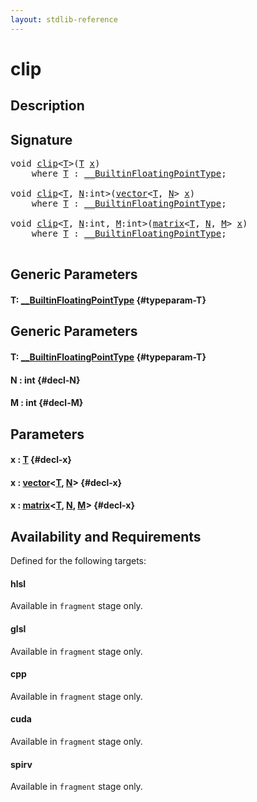 ```yaml
---
layout: stdlib-reference
---
```


# clip

## Description





## Signature 

<pre>
<span class="code_keyword">void</span> <a href="/stdlib-reference/global-decls/clip">clip</a>&lt;<a href="/stdlib-reference/global-decls/clip#typeparam-T" class="code_type">T</a>&gt;(<a href="/stdlib-reference/global-decls/clip#typeparam-T" class="code_type">T</a> <a href="/stdlib-reference/global-decls/clip#decl-x" class="code_param">x</a>)
    <span class='code_keyword'>where</span> <a href="/stdlib-reference/global-decls/clip#typeparam-T" class="code_type">T</a> : <a href="/stdlib-reference/interfaces/BuiltinFloatingPointType/index">__BuiltinFloatingPointType</a>;

<span class="code_keyword">void</span> <a href="/stdlib-reference/global-decls/clip">clip</a>&lt;<a href="/stdlib-reference/global-decls/clip#typeparam-T" class="code_type">T</a>, <a href="/stdlib-reference/global-decls/clip#decl-N" class="code_var">N</a>:<span class="code_keyword">int</span>&gt;(<a href="/stdlib-reference/types/vector/index">vector</a>&lt;<a href="/stdlib-reference/global-decls/clip#typeparam-T" class="code_type">T</a>, <a href="/stdlib-reference/global-decls/clip#decl-N" class="code_var">N</a>&gt; <a href="/stdlib-reference/global-decls/clip#decl-x" class="code_param">x</a>)
    <span class='code_keyword'>where</span> <a href="/stdlib-reference/global-decls/clip#typeparam-T" class="code_type">T</a> : <a href="/stdlib-reference/interfaces/BuiltinFloatingPointType/index">__BuiltinFloatingPointType</a>;

<span class="code_keyword">void</span> <a href="/stdlib-reference/global-decls/clip">clip</a>&lt;<a href="/stdlib-reference/global-decls/clip#typeparam-T" class="code_type">T</a>, <a href="/stdlib-reference/global-decls/clip#decl-N" class="code_var">N</a>:<span class="code_keyword">int</span>, <a href="/stdlib-reference/global-decls/clip#decl-M" class="code_var">M</a>:<span class="code_keyword">int</span>&gt;(<a href="/stdlib-reference/types/matrix/index">matrix</a>&lt;<a href="/stdlib-reference/global-decls/clip#typeparam-T" class="code_type">T</a>, <a href="/stdlib-reference/global-decls/clip#decl-N" class="code_var">N</a>, <a href="/stdlib-reference/global-decls/clip#decl-M" class="code_var">M</a>&gt; <a href="/stdlib-reference/global-decls/clip#decl-x" class="code_param">x</a>)
    <span class='code_keyword'>where</span> <a href="/stdlib-reference/global-decls/clip#typeparam-T" class="code_type">T</a> : <a href="/stdlib-reference/interfaces/BuiltinFloatingPointType/index">__BuiltinFloatingPointType</a>;

</pre>

## Generic Parameters

#### T: [\_\_BuiltinFloatingPointType](/stdlib-reference/interfaces/BuiltinFloatingPointType/index) {#typeparam-T}

## Generic Parameters

#### T: [\_\_BuiltinFloatingPointType](/stdlib-reference/interfaces/BuiltinFloatingPointType/index) {#typeparam-T}
#### N  : int {#decl-N}
#### M  : int {#decl-M}

## Parameters

#### x  : [T](/stdlib-reference/global-decls/clip#typeparam-T) {#decl-x}
#### x  : [vector](/stdlib-reference/types/vector/index)\<[T](/stdlib-reference/types/vector/index#typeparam-T), [N](/stdlib-reference/types/vector/index#decl-N)\> {#decl-x}
#### x  : [matrix](/stdlib-reference/types/matrix/index)\<[T](/stdlib-reference/types/matrix/T), [N](/stdlib-reference/types/matrix/index#decl-N), [M](/stdlib-reference/types/matrix/index#decl-M)\> {#decl-x}

## Availability and Requirements

Defined for the following targets:

#### hlsl
Available in `fragment` stage only.

#### glsl
Available in `fragment` stage only.

#### cpp
Available in `fragment` stage only.

#### cuda
Available in `fragment` stage only.

#### spirv
Available in `fragment` stage only.



